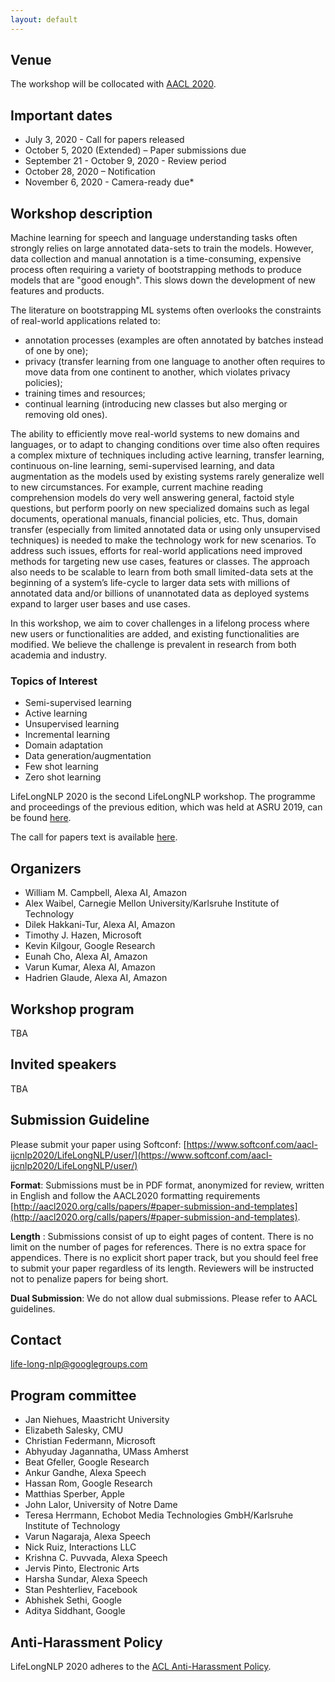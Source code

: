 ```yaml
---
layout: default
---
```


## Venue

The workshop will be collocated with [AACL 2020](http://aacl2020.org/).

## Important dates 

- July 3, 2020 - Call for papers released
- October 5, 2020 (Extended) – Paper submissions due
- September 21 - October 9, 2020 - Review period
- October 28, 2020 – Notification
- November 6, 2020 - Camera-ready due*
 
## Workshop description

Machine learning for speech and language understanding tasks often strongly relies on large annotated data-sets to train the models. However, data collection and manual annotation is a time-consuming, expensive process often requiring a variety of bootstrapping methods to produce models that are "good enough". This slows down the development of new features and products.

The literature on bootstrapping ML systems often overlooks the constraints of real-world applications related to:

- annotation processes (examples are often annotated by batches instead of one by one);
- privacy (transfer learning from one language to another often requires to move data from one continent to another, which violates privacy policies);
- training times and resources;
- continual learning (introducing new classes but also merging or removing old ones).

The ability to efficiently move real-world systems to new domains and languages, or to adapt to changing conditions over time also often requires a complex mixture of techniques including active learning, transfer learning, continuous on-line learning, semi-supervised learning, and data augmentation as the models used by existing systems rarely generalize well to new circumstances. For example, current machine reading comprehension models do very well answering general, factoid style questions, but perform poorly on new specialized domains such as legal documents, operational manuals, financial policies, etc. Thus, domain transfer (especially from limited annotated data or using only unsupervised techniques) is needed to make the technology work for new scenarios. To address such issues, efforts for real-world applications need improved methods for targeting new use cases, features or classes. The approach also needs to be scalable to learn from both small limited-data sets at the beginning of a system’s life-cycle to larger data sets with millions of annotated data and/or billions of unannotated data as deployed systems expand to larger user bases and use cases.

In this workshop, we aim to cover challenges in a lifelong process where new users or functionalities are added, and existing functionalities are modified. We believe the challenge is prevalent in research from both academia and industry.


### Topics of Interest

- Semi-supervised learning
- Active learning
- Unsupervised learning
- Incremental learning
- Domain adaptation
- Data generation/augmentation
- Few shot learning
- Zero shot learning

LifeLongNLP 2020 is the second LifeLongNLP workshop. 
The programme and proceedings of the previous edition, which was held at ASRU 2019, can be found [here](https://sites.google.com/view/life-long-learning-asru19/).

The call for papers text is available [here](http://life-long-nlp.github.io/cfp).

## Organizers

- William M. Campbell,  Alexa AI, Amazon
- Alex Waibel, Carnegie Mellon University/Karlsruhe Institute of Technology
- Dilek Hakkani-Tur, Alexa AI, Amazon
- Timothy J. Hazen, Microsoft
- Kevin Kilgour, Google Research
- Eunah Cho, Alexa AI, Amazon
- Varun Kumar, Alexa AI, Amazon
- Hadrien Glaude, Alexa AI, Amazon

## Workshop program 

TBA

## Invited speakers

TBA

## Submission Guideline  

Please submit your paper using Softconf: [https://www.softconf.com/aacl-ijcnlp2020/LifeLongNLP/user/](https://www.softconf.com/aacl-ijcnlp2020/LifeLongNLP/user/)

**Format**: Submissions must be in PDF format, anonymized for review, written in English and follow the AACL2020 formatting requirements [http://aacl2020.org/calls/papers/#paper-submission-and-templates](http://aacl2020.org/calls/papers/#paper-submission-and-templates). 

**Length** : Submissions consist of up to eight pages of content. There is no limit on the number of pages for references. There is no extra space for appendices. There is no explicit short paper track, but you should feel free to submit your paper regardless of its length. Reviewers will be instructed not to penalize papers for being short.

**Dual Submission**: We do not allow dual submissions. Please refer to AACL guidelines. 

## Contact 

<life-long-nlp@googlegroups.com>
## Program committee
- Jan Niehues, Maastricht University
- Elizabeth Salesky,  CMU 
- Christian Federmann, Microsoft
- Abhyuday Jagannatha, UMass Amherst
- Beat Gfeller, Google Research
- Ankur Gandhe, Alexa Speech
- Hassan Rom, Google Research
- Matthias Sperber, Apple
- John Lalor, University of Notre Dame
- Teresa Herrmann, Echobot Media Technologies GmbH/Karlsruhe Institute of Technology
- Varun Nagaraja, Alexa Speech
- Nick Ruiz, Interactions LLC
- Krishna C. Puvvada, Alexa Speech
- Jervis Pinto, Electronic Arts
- Harsha Sundar, Alexa Speech
- Stan Peshterliev, Facebook
- Abhishek Sethi, Google
- Aditya Siddhant, Google 




## Anti-Harassment Policy
LifeLongNLP 2020 adheres to the [ACL Anti-Harassment Policy](https://www.aclweb.org/adminwiki/sphp?title=Anti-Harassment_Policy).

